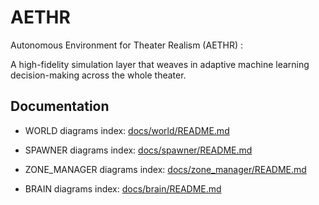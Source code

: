 # AETHR
Autonomous Environment for Theater Realism (AETHR) : 

A high-fidelity simulation layer that weaves in adaptive machine learning decision-making across the whole theater.

## Documentation

- WORLD diagrams index: [docs/world/README.md](docs/world/README.md)
- SPAWNER diagrams index: [docs/spawner/README.md](docs/spawner/README.md)
- ZONE_MANAGER diagrams index: [docs/zone_manager/README.md](docs/zone_manager/README.md)

- BRAIN diagrams index: [docs/brain/README.md](docs/brain/README.md)
